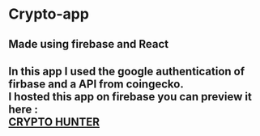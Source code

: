 # Crypto-app
<h2>Made using firebase and React <h2/>
  In this app I used the google authentication of firbase and a API from coingecko. <br>
  I hosted this app on firebase you can preview it here : <br>
  <a href="https://crypto-hunter-ebfc1.web.app/" target="__blank">CRYPTO HUNTER</a>
